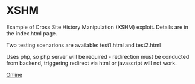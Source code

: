 # XSHM

Example of Cross Site History Manipulation (XSHM) exploit. Details are in the index.html page.

Two testing scenarions are available: test1.html and test2.html

Uses php, so php server will be required - redirection must be conducted from backend, triggering redirect via html or javascript will not work.

[Online](http://xshm.alestrunda.cz/)

